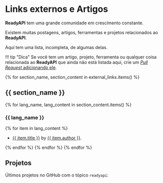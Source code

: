 # Links externos e Artigos

**ReadyAPI** tem uma grande comunidade em crescimento constante.

Existem muitas postagens, artigos, ferramentas e projetos relacionados ao **ReadyAPI**.

Aqui tem uma lista, incompleta, de algumas delas.

!!! tip "Dica"
    Se você tem um artigo, projeto, ferramenta ou qualquer coisa relacionada ao **ReadyAPI** que ainda não está listada aqui, crie um <a href="https://github.com/readyapi/readyapi/edit/master/docs/external-links.md" class="external-link" target="_blank">_Pull Request_ adicionando ele</a>.

{% for section_name, section_content in external_links.items() %}

## {{ section_name }}

{% for lang_name, lang_content in section_content.items() %}

### {{ lang_name }}

{% for item in lang_content %}

* <a href="{{ item.link }}" class="external-link" target="_blank">{{ item.title }}</a> by <a href="{{ item.author_link }}" class="external-link" target="_blank">{{ item.author }}</a>.

{% endfor %}
{% endfor %}
{% endfor %}

## Projetos

Últimos projetos no GitHub com o tópico `readyapi`:

<div class="github-topic-projects">
</div>
